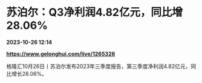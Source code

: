 # 苏泊尔：Q3净利润4.82亿元，同比增28.06%

**2023-10-26 12:14**

**https://www.gelonghui.com/live/1265326**

格隆汇10月26日丨苏泊尔发布2023年三季度报告，第三季度净利润4.82亿元，同比增长28.06%。